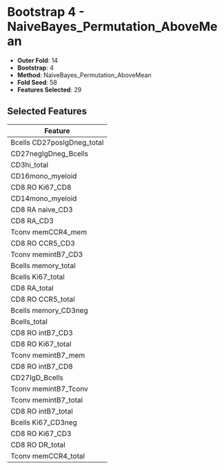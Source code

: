 # Bootstrap 4 - NaiveBayes_Permutation_AboveMean

- **Outer Fold**: 14
- **Bootstrap**: 4
- **Method**: NaiveBayes_Permutation_AboveMean
- **Fold Seed**: 58
- **Features Selected**: 29

## Selected Features

| Feature |
|---------|
| Bcells CD27posIgDneg_total |
| CD27negIgDneg_Bcells |
| CD3hi_total |
| CD16mono_myeloid |
| CD8 RO Ki67_CD8 |
| CD14mono_myeloid |
| CD8 RA naive_CD3 |
| CD8 RA_CD3 |
| Tconv memCCR4_mem |
| CD8 RO CCR5_CD3 |
| Tconv memintB7_CD3 |
| Bcells memory_total |
| Bcells Ki67_total |
| CD8 RA_total |
| CD8 RO CCR5_total |
| Bcells memory_CD3neg |
| Bcells_total |
| CD8 RO intB7_CD3 |
| CD8 RO Ki67_total |
| Tconv memintB7_mem |
| CD8 RO intB7_CD8 |
| CD27IgD_Bcells |
| Tconv memintB7_Tconv |
| Tconv memintB7_total |
| CD8 RO intB7_total |
| Bcells Ki67_CD3neg |
| CD8  RO Ki67_CD3 |
| CD8 RO DR_total |
| Tconv memCCR4_total |
